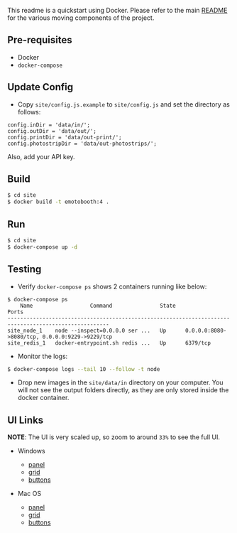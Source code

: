 This readme is a quickstart using Docker.
Please refer to the main [README](README.md) for the various moving components of the project.

## Pre-requisites
* Docker
* `docker-compose`

## Update Config

* Copy `site/config.js.example` to `site/config.js` and set the directory as follows:

```
config.inDir = 'data/in/';
config.outDir = 'data/out/';
config.printDir = 'data/out-print/';
config.photostripDir = 'data/out-photostrips/';
```

Also, add your API key.

## Build

```bash
$ cd site
$ docker build -t emotobooth:4 .
```

## Run

```bash
$ cd site
$ docker-compose up -d
```

## Testing

* Verify `docker-compose ps` shows 2 containers running like below:

```
$ docker-compose ps
    Name                  Command               State                       Ports
------------------------------------------------------------------------------------------------------
site_node_1    node --inspect=0.0.0.0 ser ...   Up      0.0.0.0:8080->8080/tcp, 0.0.0.0:9229->9229/tcp
site_redis_1   docker-entrypoint.sh redis ...   Up      6379/tcp
```

* Monitor the logs:

```bash
$ docker-compose logs --tail 10 --follow -t node
```

* Drop new images in the `site/data/in` directory on your computer.
  You will not see the output folders directly, as they are only stored inside the docker container.

## UI Links

**NOTE**: The UI is very scaled up, so zoom to around `33%` to see the full UI.

* Windows
    * [panel](http://192.168.99.100:8080)
    * [grid](http://192.168.99.100:8080/?showgrid&prepopulate)
    * [buttons](http://192.168.99.100:8080/buttons)

* Mac OS
    * [panel](http://localhost:8080)
    * [grid](http://localhost:8080/?showgrid&prepopulate)
    * [buttons](http://localhost:8080/buttons)